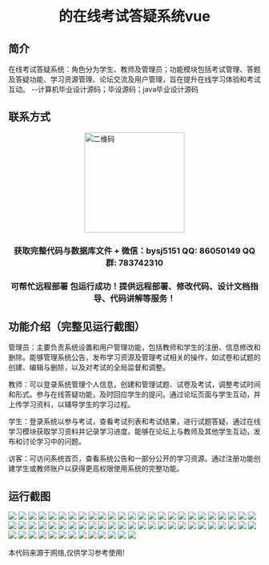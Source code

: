 <p><h1 align="center">的在线考试答疑系统vue</h1></p>

## 简介
在线考试答疑系统：角色分为学生、教师及管理员；功能模块包括考试管理、答题及答疑功能、学习资源管理、论坛交流及用户管理，旨在提升在线学习体验和考试互动。    --计算机毕业设计源码；毕设源码；java毕业设计源码


## 联系方式
<img src="https://bs-1329754181.cos.ap-shanghai.myqcloud.com/wx.jpg" alt="二维码" style="display: block; margin: 0 auto;" width="200px">
<p><h3 align="center">获取完整代码与数据库文件 + 微信：bysj5151 QQ: 86050149 QQ群: 783742310</h3></p>
<p><h3 align="center">可帮忙远程部署 包运行成功！提供远程部署、修改代码、设计文档指导、代码讲解等服务！</h3></p>

## 功能介绍（完整见运行截图）
管理员：主要负责系统设置和用户管理功能，包括教师和学生的注册、信息修改和删除。能够管理系统公告，发布学习资源及管理考试相关的操作，如试卷和试题的创建、编辑与删除，以及对考试的全局监督和调整。

教师：可以登录系统管理个人信息，创建和管理试题、试卷及考试，调整考试时间和形式。参与在线答疑功能，及时回应学生的提问。通过论坛页面与学生互动，并上传学习资料，以辅导学生的学习过程。

学生：登录系统以参与考试，查看考试列表和考试结果，进行试题答疑。通过在线学习模块获取学习资料并记录学习进度。能够在论坛上与教师及其他学生互动，发布和讨论学习中的问题。

访客：可访问系统首页，查看系统公告和一部分公开的学习资源。通过注册功能创建学生或教师账户以获得更高权限使用系统的完整功能。


## 运行截图
![](https://bs-1329754181.cos.ap-shanghai.myqcloud.com/ssm/OnlineExamQASystem/img/001.jpg)
![](https://bs-1329754181.cos.ap-shanghai.myqcloud.com/ssm/OnlineExamQASystem/img/002.jpg)
![](https://bs-1329754181.cos.ap-shanghai.myqcloud.com/ssm/OnlineExamQASystem/img/003.jpg)
![](https://bs-1329754181.cos.ap-shanghai.myqcloud.com/ssm/OnlineExamQASystem/img/004.jpg)
![](https://bs-1329754181.cos.ap-shanghai.myqcloud.com/ssm/OnlineExamQASystem/img/005.jpg)
![](https://bs-1329754181.cos.ap-shanghai.myqcloud.com/ssm/OnlineExamQASystem/img/006.jpg)
![](https://bs-1329754181.cos.ap-shanghai.myqcloud.com/ssm/OnlineExamQASystem/img/007.jpg)
![](https://bs-1329754181.cos.ap-shanghai.myqcloud.com/ssm/OnlineExamQASystem/img/008.jpg)
![](https://bs-1329754181.cos.ap-shanghai.myqcloud.com/ssm/OnlineExamQASystem/img/009.jpg)
![](https://bs-1329754181.cos.ap-shanghai.myqcloud.com/ssm/OnlineExamQASystem/img/010.jpg)
![](https://bs-1329754181.cos.ap-shanghai.myqcloud.com/ssm/OnlineExamQASystem/img/011.jpg)
![](https://bs-1329754181.cos.ap-shanghai.myqcloud.com/ssm/OnlineExamQASystem/img/012.jpg)
![](https://bs-1329754181.cos.ap-shanghai.myqcloud.com/ssm/OnlineExamQASystem/img/013.jpg)
![](https://bs-1329754181.cos.ap-shanghai.myqcloud.com/ssm/OnlineExamQASystem/img/014.jpg)
![](https://bs-1329754181.cos.ap-shanghai.myqcloud.com/ssm/OnlineExamQASystem/img/015.jpg)
![](https://bs-1329754181.cos.ap-shanghai.myqcloud.com/ssm/OnlineExamQASystem/img/016.jpg)
![](https://bs-1329754181.cos.ap-shanghai.myqcloud.com/ssm/OnlineExamQASystem/img/017.jpg)
![](https://bs-1329754181.cos.ap-shanghai.myqcloud.com/ssm/OnlineExamQASystem/img/018.jpg)
![](https://bs-1329754181.cos.ap-shanghai.myqcloud.com/ssm/OnlineExamQASystem/img/019.jpg)
![](https://bs-1329754181.cos.ap-shanghai.myqcloud.com/ssm/OnlineExamQASystem/img/020.jpg)
![](https://bs-1329754181.cos.ap-shanghai.myqcloud.com/ssm/OnlineExamQASystem/img/021.jpg)
![](https://bs-1329754181.cos.ap-shanghai.myqcloud.com/ssm/OnlineExamQASystem/img/022.jpg)
![](https://bs-1329754181.cos.ap-shanghai.myqcloud.com/ssm/OnlineExamQASystem/img/023.jpg)
![](https://bs-1329754181.cos.ap-shanghai.myqcloud.com/ssm/OnlineExamQASystem/img/024.jpg)
![](https://bs-1329754181.cos.ap-shanghai.myqcloud.com/ssm/OnlineExamQASystem/img/025.jpg)
![](https://bs-1329754181.cos.ap-shanghai.myqcloud.com/ssm/OnlineExamQASystem/img/026.jpg)
![](https://bs-1329754181.cos.ap-shanghai.myqcloud.com/ssm/OnlineExamQASystem/img/027.jpg)
![](https://bs-1329754181.cos.ap-shanghai.myqcloud.com/ssm/OnlineExamQASystem/img/028.jpg)
![](https://bs-1329754181.cos.ap-shanghai.myqcloud.com/ssm/OnlineExamQASystem/img/029.jpg)
![](https://bs-1329754181.cos.ap-shanghai.myqcloud.com/ssm/OnlineExamQASystem/img/030.jpg)
![](https://bs-1329754181.cos.ap-shanghai.myqcloud.com/ssm/OnlineExamQASystem/img/031.jpg)
![](https://bs-1329754181.cos.ap-shanghai.myqcloud.com/ssm/OnlineExamQASystem/img/032.jpg)
![](https://bs-1329754181.cos.ap-shanghai.myqcloud.com/ssm/OnlineExamQASystem/img/033.jpg)
![](https://bs-1329754181.cos.ap-shanghai.myqcloud.com/ssm/OnlineExamQASystem/img/034.jpg)
![](https://bs-1329754181.cos.ap-shanghai.myqcloud.com/ssm/OnlineExamQASystem/img/035.jpg)
![](https://bs-1329754181.cos.ap-shanghai.myqcloud.com/ssm/OnlineExamQASystem/img/036.jpg)
![](https://bs-1329754181.cos.ap-shanghai.myqcloud.com/ssm/OnlineExamQASystem/img/037.jpg)
![](https://bs-1329754181.cos.ap-shanghai.myqcloud.com/ssm/OnlineExamQASystem/img/038.jpg)
![](https://bs-1329754181.cos.ap-shanghai.myqcloud.com/ssm/OnlineExamQASystem/img/039.jpg)
![](https://bs-1329754181.cos.ap-shanghai.myqcloud.com/ssm/OnlineExamQASystem/img/040.jpg)
![](https://bs-1329754181.cos.ap-shanghai.myqcloud.com/ssm/OnlineExamQASystem/img/041.jpg)
![](https://bs-1329754181.cos.ap-shanghai.myqcloud.com/ssm/OnlineExamQASystem/img/042.jpg)
![](https://bs-1329754181.cos.ap-shanghai.myqcloud.com/ssm/OnlineExamQASystem/img/043.jpg)
![](https://bs-1329754181.cos.ap-shanghai.myqcloud.com/ssm/OnlineExamQASystem/img/044.jpg)
![](https://bs-1329754181.cos.ap-shanghai.myqcloud.com/ssm/OnlineExamQASystem/img/045.jpg)
![](https://bs-1329754181.cos.ap-shanghai.myqcloud.com/ssm/OnlineExamQASystem/img/046.jpg)
![](https://bs-1329754181.cos.ap-shanghai.myqcloud.com/ssm/OnlineExamQASystem/img/047.jpg)
![](https://bs-1329754181.cos.ap-shanghai.myqcloud.com/ssm/OnlineExamQASystem/img/048.jpg)
![](https://bs-1329754181.cos.ap-shanghai.myqcloud.com/ssm/OnlineExamQASystem/img/049.jpg)
![](https://bs-1329754181.cos.ap-shanghai.myqcloud.com/ssm/OnlineExamQASystem/img/050.jpg)
![](https://bs-1329754181.cos.ap-shanghai.myqcloud.com/ssm/OnlineExamQASystem/img/051.jpg)
![](https://bs-1329754181.cos.ap-shanghai.myqcloud.com/ssm/OnlineExamQASystem/img/052.jpg)
![](https://bs-1329754181.cos.ap-shanghai.myqcloud.com/ssm/OnlineExamQASystem/img/053.jpg)
![](https://bs-1329754181.cos.ap-shanghai.myqcloud.com/ssm/OnlineExamQASystem/img/054.jpg)
![](https://bs-1329754181.cos.ap-shanghai.myqcloud.com/ssm/OnlineExamQASystem/img/055.jpg)
![](https://bs-1329754181.cos.ap-shanghai.myqcloud.com/ssm/OnlineExamQASystem/img/056.jpg)
![](https://bs-1329754181.cos.ap-shanghai.myqcloud.com/ssm/OnlineExamQASystem/img/057.jpg)
![](https://bs-1329754181.cos.ap-shanghai.myqcloud.com/ssm/OnlineExamQASystem/img/058.jpg)
![](https://bs-1329754181.cos.ap-shanghai.myqcloud.com/ssm/OnlineExamQASystem/img/059.jpg)
![](https://bs-1329754181.cos.ap-shanghai.myqcloud.com/ssm/OnlineExamQASystem/img/060.jpg)
![](https://bs-1329754181.cos.ap-shanghai.myqcloud.com/ssm/OnlineExamQASystem/img/061.jpg)
![](https://bs-1329754181.cos.ap-shanghai.myqcloud.com/ssm/OnlineExamQASystem/img/062.jpg)
![](https://bs-1329754181.cos.ap-shanghai.myqcloud.com/ssm/OnlineExamQASystem/img/063.jpg)

<p>本代码来源于网络,仅供学习参考使用!</p>
